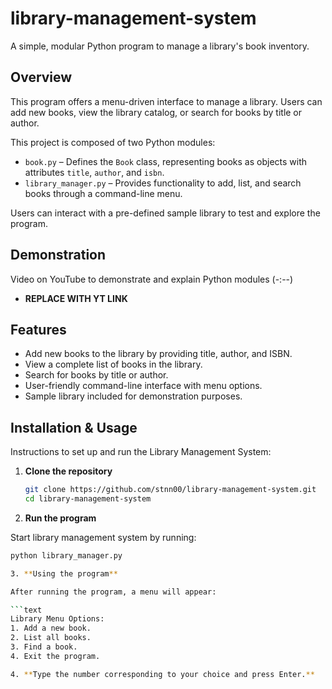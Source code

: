# library-management-system

A simple, modular Python program to manage a library's book inventory.

## Overview

This program offers a menu-driven interface to manage a library. Users can add new books, view the library catalog, or search for books by title or author.

This project is composed of two Python modules:

- `book.py` – Defines the `Book` class, representing books as objects with attributes `title`, `author`, and `isbn`.
- `library_manager.py` – Provides functionality to add, list, and search books through a command-line menu.

Users can interact with a pre-defined sample library to test and explore the program.

## Demonstration

Video on YouTube to demonstrate and explain Python modules (-:--)

- **REPLACE WITH YT LINK**

## Features

- Add new books to the library by providing title, author, and ISBN.
- View a complete list of books in the library.
- Search for books by title or author.
- User-friendly command-line interface with menu options.
- Sample library included for demonstration purposes.

## Installation & Usage

Instructions to set up and run the Library Management System:

1. **Clone the repository**  
   ```bash
   git clone https://github.com/stnn00/library-management-system.git
   cd library-management-system

2. **Run the program**

Start library management system by running:

   ```bash
   python library_manager.py

3. **Using the program**

After running the program, a menu will appear:

   ```text
   Library Menu Options:
   1. Add a new book.
   2. List all books.
   3. Find a book.
   4. Exit the program.

4. **Type the number corresponding to your choice and press Enter.**